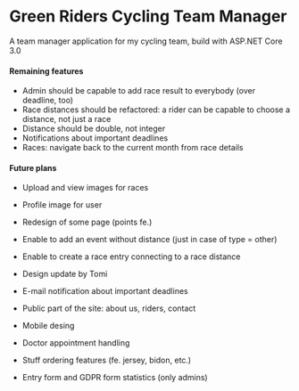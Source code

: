 # Green Riders Cycling Team Manager
A team manager application for my cycling team, build with ASP.NET Core 3.0

#### Remaining features
* Admin should be capable to add race result to everybody (over deadline, too)
* Race distances should be refactored: a rider can be capable to choose a distance, not just a race
* Distance should be double, not integer
* Notifications about important deadlines
* Races: navigate back to the current month from race details

#### Future plans
* Upload and view images for races
* Profile image for user
* Redesign of some page (points fe.)
* Enable to add an event without distance (just in case of type = other)
* Enable to create a race entry connecting to a race distance

* Design update by Tomi
* E-mail notification about important deadlines
* Public part of the site: about us, riders, contact
* Mobile desing
* Doctor appointment handling
* Stuff ordering features (fe. jersey, bidon, etc.)
* Entry form and GDPR form statistics (only admins)